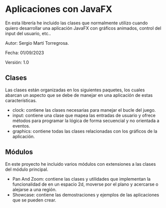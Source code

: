 # Aplicaciones con JavaFX

En esta librería he incluido las clases que normalmente utilizo cuando quiero desarrollar una aplicación JavaFX con gráficos animados, control del input del usuario, etc..

Autor: Sergio Martí Torregrosa.

Fecha: 01/09/2023

Versión: 1.0

## Clases

Las clases están organizadas en los siguientes paquetes, los cuales abarcan un aspecto que se debe de manejar en una aplicación de estas características.

- clock: contiene las clases necesarias para manejar el bucle del juego.
- input: contiene una clase que mapea las entradas de usuario y ofrece métodos para programar la lógica de forma secuencial y no orientada a eventos.
- graphics: contiene todas las clases relacionadas con los gráficos de la aplicación.

## Módulos

En este proyecto he incluido varios módulos con extensiones a las clases del módulo principal.

- Pan And Zoom: contiene las clases y utilidades que implementan la funcionalidad de en un espacio 2d, moverse por el plano y acercarse o alejarse a una región.
- Showcase: contiene las demostraciones y ejemplos de las aplicaciones que se pueden crear.